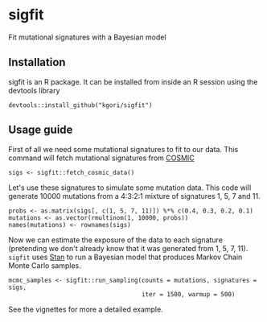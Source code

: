 # sigfit
Fit mutational signatures with a Bayesian model

## Installation
sigfit is an R package. It can be installed from inside an R session using the devtools library

    devtools::install_github("kgori/sigfit")
    

## Usage guide
First of all we need some mutational signatures to fit to our data. This command will fetch mutational signatures from [COSMIC](http://cancer.sanger.ac.uk/cosmic/signatures)
    
    sigs <- sigfit::fetch_cosmic_data()

Let's use these signatures to simulate some mutation data.
This code will generate 10000 mutations from a 4:3:2:1 mixture of signatures 1, 5, 7 and 11.

    probs <- as.matrix(sigs[, c(1, 5, 7, 11)]) %*% c(0.4, 0.3, 0.2, 0.1)
    mutations <- as.vector(rmultinom(1, 10000, probs))
    names(mutations) <- rownames(sigs)
    
Now we can estimate the exposure of the data to each signature (pretending we don't already know that
it was generated from 1, 5, 7, 11). ```sigfit``` uses [Stan](http://mc-stan.org/) to run a Bayesian model
that produces Markov Chain Monte Carlo samples.

    mcmc_samples <- sigfit::run_sampling(counts = mutations, signatures = sigs,
                                         iter = 1500, warmup = 500)
                                         
See the vignettes for more a detailed example.
